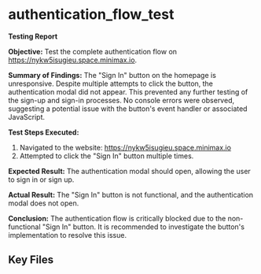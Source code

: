 # authentication_flow_test

**Testing Report**

**Objective:** Test the complete authentication flow on https://nykw5isugieu.space.minimax.io.

**Summary of Findings:**
The "Sign In" button on the homepage is unresponsive. Despite multiple attempts to click the button, the authentication modal did not appear. This prevented any further testing of the sign-up and sign-in processes. No console errors were observed, suggesting a potential issue with the button's event handler or associated JavaScript.

**Test Steps Executed:**
1. Navigated to the website: https://nykw5isugieu.space.minimax.io
2. Attempted to click the "Sign In" button multiple times.

**Expected Result:** The authentication modal should open, allowing the user to sign in or sign up.

**Actual Result:** The "Sign In" button is not functional, and the authentication modal does not open.

**Conclusion:** The authentication flow is critically blocked due to the non-functional "Sign In" button. It is recommended to investigate the button's implementation to resolve this issue.

## Key Files

